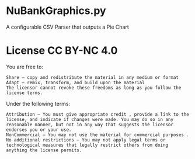 # NuBankGraphics.py
A configurable CSV Parser that outputs a Pie Chart

# License CC BY-NC 4.0
 You are free to:

    Share — copy and redistribute the material in any medium or format
    Adapt — remix, transform, and build upon the material
    The licensor cannot revoke these freedoms as long as you follow the license terms.

Under the following terms:

    Attribution — You must give appropriate credit , provide a link to the license, and indicate if changes were made. You may do so in any reasonable manner, but not in any way that suggests the licensor endorses you or your use.
    NonCommercial — You may not use the material for commercial purposes .
    No additional restrictions — You may not apply legal terms or technological measures that legally restrict others from doing anything the license permits.
